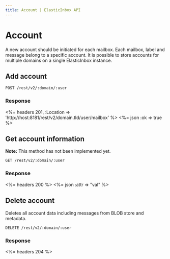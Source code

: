 ```yaml
---
title: Account | ElasticInbox API
---
```


# Account

A new account should be initiated for each mailbox. Each mailbox, label and message belong to a specific account. It is possible to store accounts for multiple domains on a single ElasticInbox instance.

## Add account <a name="add"></a>

    POST /rest/v2/:domain/:user

### Response

<%= headers 201, :Location =>
            'http://host:8181/rest/v2/domain.tld/user/mailbox' %>
<%= json :ok => true %>

## Get account information <a name="get"></a>

**Note:** This method has not been implemented yet.

    GET /rest/v2/:domain/:user

### Response

<%= headers 200 %>
<%= json :attr => "val" %>

## Delete account <a name="delete"></a>

Deletes all account data including messages from BLOB store and metadata.

    DELETE /rest/v2/:domain/:user

### Response

<%= headers 204 %>

